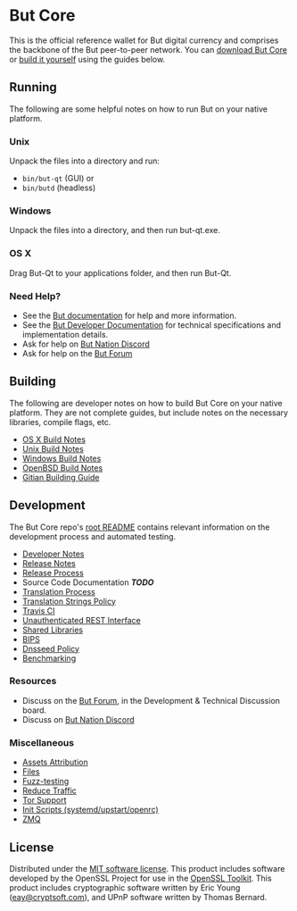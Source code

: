 But Core
==========

This is the official reference wallet for But digital currency and comprises the backbone of the But peer-to-peer network. You can [download But Core](https://www.butcoin.tech/downloads/) or [build it yourself](#building) using the guides below.

Running
---------------------
The following are some helpful notes on how to run But on your native platform.

### Unix

Unpack the files into a directory and run:

- `bin/but-qt` (GUI) or
- `bin/butd` (headless)

### Windows

Unpack the files into a directory, and then run but-qt.exe.

### OS X

Drag But-Qt to your applications folder, and then run But-Qt.

### Need Help?

* See the [But documentation](https://docs.butcoin.tech)
for help and more information.
* See the [But Developer Documentation](https://but-docs.github.io/) 
for technical specifications and implementation details.
* Ask for help on [But Nation Discord](http://butchat.org)
* Ask for help on the [But Forum](https://butcoin.tech/forum)

Building
---------------------
The following are developer notes on how to build But Core on your native platform. They are not complete guides, but include notes on the necessary libraries, compile flags, etc.

- [OS X Build Notes](build-osx.md)
- [Unix Build Notes](build-unix.md)
- [Windows Build Notes](build-windows.md)
- [OpenBSD Build Notes](build-openbsd.md)
- [Gitian Building Guide](gitian-building.md)

Development
---------------------
The But Core repo's [root README](/README.md) contains relevant information on the development process and automated testing.

- [Developer Notes](developer-notes.md)
- [Release Notes](release-notes.md)
- [Release Process](release-process.md)
- Source Code Documentation ***TODO***
- [Translation Process](translation_process.md)
- [Translation Strings Policy](translation_strings_policy.md)
- [Travis CI](travis-ci.md)
- [Unauthenticated REST Interface](REST-interface.md)
- [Shared Libraries](shared-libraries.md)
- [BIPS](bips.md)
- [Dnsseed Policy](dnsseed-policy.md)
- [Benchmarking](benchmarking.md)

### Resources
* Discuss on the [But Forum](https://butcoin.tech/forum), in the Development & Technical Discussion board.
* Discuss on [But Nation Discord](http://butchat.org)

### Miscellaneous
- [Assets Attribution](assets-attribution.md)
- [Files](files.md)
- [Fuzz-testing](fuzzing.md)
- [Reduce Traffic](reduce-traffic.md)
- [Tor Support](tor.md)
- [Init Scripts (systemd/upstart/openrc)](init.md)
- [ZMQ](zmq.md)

License
---------------------
Distributed under the [MIT software license](/COPYING).
This product includes software developed by the OpenSSL Project for use in the [OpenSSL Toolkit](https://www.openssl.org/). This product includes
cryptographic software written by Eric Young ([eay@cryptsoft.com](mailto:eay@cryptsoft.com)), and UPnP software written by Thomas Bernard.
